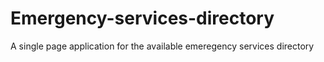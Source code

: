 # Emergency-services-directory
A single page application for the available emeregency services directory
